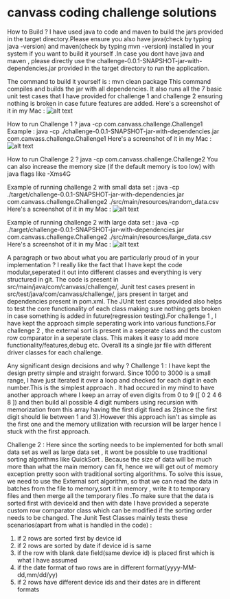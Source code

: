# canvass coding challenge solutions

How to Build ?
I have used java to code and maven to build the jars provided in the target directory.Please ensure you also have java(check by typing java -version)  and maven(check by typing mvn -version) installed in your system if you want to build it yourself .In case you dont have java and maven , please directly use the challenge-0.0.1-SNAPSHOT-jar-with-dependencies.jar provided in the target directory to run the application.

The command to build it yourself is : mvn clean package
This command compiles and builds the jar with all dependencies. It also runs all the 7 basic unit test cases that I have provided for challenge 1 and challenge 2 ensuring nothing is broken in case future features are added.
Here's a screenshot of it in my Mac :
![alt text](https://github.com/riksigi/challenge/blob/3da9b7f2d27642284f26a381b626685e97fcc172/screenshots/build.png)

How to run Challenge 1 ?
java -cp <path to challenge-0.0.1-SNAPSHOT-jar-with-dependencies.jar> com.canvass.challenge.Challenge1
Example :
java -cp ./challenge-0.0.1-SNAPSHOT-jar-with-dependencies.jar com.canvass.challenge.Challenge1
Here's a screenshot of it in my Mac :
![alt text](https://github.com/riksigi/challenge/blob/master/screenshots/runChallenge1.png)

How to run Challenge 2 ?
java -cp <path to challenge-0.0.1-SNAPSHOT-jar-with-dependencies.jar> com.canvass.challenge.Challenge2 <path to input csv file>
You can also increase the memory size (if the default memory is too low) with java flags like -Xms4G

Example of running challenge 2 with small data set :
java -cp ./target/challenge-0.0.1-SNAPSHOT-jar-with-dependencies.jar com.canvass.challenge.Challenge2 ./src/main/resources/random_data.csv
Here's a screenshot of it in my Mac :
![alt text](https://github.com/riksigi/challenge/blob/master/screenshots/runChallenge2WithSmallDataSet.png)

Example of running challenge 2 with large data set :
java -cp ./target/challenge-0.0.1-SNAPSHOT-jar-with-dependencies.jar com.canvass.challenge.Challenge2 ./src/main/resources/large_data.csv
Here's a screenshot of it in my Mac :
![alt text](https://github.com/riksigi/challenge/blob/master/screenshots/runChallenge2WithLargeDataSet.png)


A paragraph or two about what you are particularly proud of in your implementation ?
I really like the fact that I have kept the code modular,seperated it out into different classes and everything is very structured in git.
The code is present in src/main/java/com/canvass/challenge/, Junit test cases present in src/test/java/com/canvass/challenge/, jars present in target and dependencies present in pom.xml.
The JUnit test cases provided  also helps to test the core functionality of each class making sure nothing gets broken in case something is added in future(regression testing).For challenge 1 , I have kept the approach simple seperating work into various functions.For challenge 2 , the external sort is present in a seperate class and the custom row comparator in a seperate class. This makes it easy to add more functionality/features,debug etc. 
Overall its a single jar file with different driver classes for each challenge.


Any significant design decisions and why ?
Challenge 1 :
I have kept the design  pretty simple and straight forward. Since 1000 to 3000 is a small range, I have just iterated it over a loop and checked for each digit in each number.This is the simplest approach . It had occured in my mind to have another approach where I keep an array of even digits from 0 to 9 ([ 0 2 4 6 8 ]) and then build all possible 4 digit numbers using recursion with memorization from this array having the first digit fixed as 2(since the first digit should lie between 1 and 3).However this approach isn't as simple as the first one and the memory utilization with recursion will be larger hence I stuck with the first approach.

Challenge 2 :
Here since the sorting needs to be implemented for both small data set as well as large data set , it wont be possible to use traditional sorting algorithms like QuickSort . Because the size of data will be much more than what the main memory can fit, hence we will get out of memory exception pretty soon with traditional sorting algorithms. To solve this issue, we need to use the External sort algorithm, so that we can read the data in batches from the file to memory,sort it in memory , write it to temporary files and then merge all the temporary files .To make sure that the data is sorted first with deviceId and then with date I have provided a seperate custom row comparator class which can be modified if the sorting order needs to be changed. 
The Junit Test Classes mainly tests these scenarios(apart from what is handled in the code) : 
1) if 2 rows are sorted first by device id
2) if 2 rows are sorted by date if device id is same
3) if the row with blank date field(same device id) is placed first which is what I have assumed
4) if the date format of two rows are in different format(yyyy-MM-dd,mm/dd/yy)
5) if 2 rows have different device ids and their dates are in different formats

